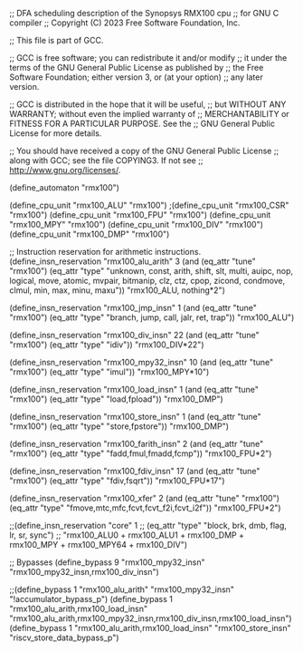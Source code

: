 ;; DFA scheduling description of the Synopsys RMX100 cpu
;; for GNU C compiler
;; Copyright (C) 2023 Free Software Foundation, Inc.

;; This file is part of GCC.

;; GCC is free software; you can redistribute it and/or modify
;; it under the terms of the GNU General Public License as published by
;; the Free Software Foundation; either version 3, or (at your option)
;; any later version.

;; GCC is distributed in the hope that it will be useful,
;; but WITHOUT ANY WARRANTY; without even the implied warranty of
;; MERCHANTABILITY or FITNESS FOR A PARTICULAR PURPOSE.  See the
;; GNU General Public License for more details.

;; You should have received a copy of the GNU General Public License
;; along with GCC; see the file COPYING3.  If not see
;; <http://www.gnu.org/licenses/>.

(define_automaton "rmx100")

(define_cpu_unit "rmx100_ALU"    "rmx100")
;(define_cpu_unit "rmx100_CSR"    "rmx100")
(define_cpu_unit "rmx100_FPU"    "rmx100")
(define_cpu_unit "rmx100_MPY"    "rmx100")
(define_cpu_unit "rmx100_DIV"    "rmx100")
(define_cpu_unit "rmx100_DMP"    "rmx100")

;; Instruction reservation for arithmetic instructions.
(define_insn_reservation "rmx100_alu_arith" 3
  (and (eq_attr "tune" "rmx100")
       (eq_attr "type" "unknown, const, arith, shift, slt, multi, auipc, nop,
                        logical, move, atomic, mvpair, bitmanip, clz, ctz, cpop,
                        zicond, condmove, clmul, min, max, minu, maxu"))
  "rmx100_ALU, nothing*2")

(define_insn_reservation "rmx100_jmp_insn" 1
  (and (eq_attr "tune" "rmx100")
       (eq_attr "type" "branch, jump, call, jalr, ret, trap"))
  "rmx100_ALU")

(define_insn_reservation "rmx100_div_insn" 22
  (and (eq_attr "tune" "rmx100")
       (eq_attr "type" "idiv"))
  "rmx100_DIV*22")

(define_insn_reservation "rmx100_mpy32_insn" 10
  (and (eq_attr "tune" "rmx100")
       (eq_attr "type" "imul"))
  "rmx100_MPY*10")

(define_insn_reservation "rmx100_load_insn" 1
  (and (eq_attr "tune" "rmx100")
       (eq_attr "type" "load,fpload"))
  "rmx100_DMP")

(define_insn_reservation "rmx100_store_insn" 1
  (and (eq_attr "tune" "rmx100")
       (eq_attr "type" "store,fpstore"))
  "rmx100_DMP")

(define_insn_reservation "rmx100_farith_insn" 2
  (and (eq_attr "tune" "rmx100")
       (eq_attr "type" "fadd,fmul,fmadd,fcmp"))
  "rmx100_FPU*2")

(define_insn_reservation "rmx100_fdiv_insn" 17
  (and (eq_attr "tune" "rmx100")
       (eq_attr "type" "fdiv,fsqrt"))
  "rmx100_FPU*17")

(define_insn_reservation "rmx100_xfer" 2
  (and (eq_attr "tune" "rmx100")
       (eq_attr "type" "fmove,mtc,mfc,fcvt,fcvt_f2i,fcvt_i2f"))
   "rmx100_FPU*2")

;;(define_insn_reservation "core" 1
;;  (eq_attr "type" "block, brk, dmb, flag, lr, sr, sync")
;;  "rmx100_ALU0 + rmx100_ALU1 + rmx100_DMP + rmx100_MPY + rmx100_MPY64 + rmx100_DIV")

;; Bypasses
(define_bypass 9 "rmx100_mpy32_insn" "rmx100_mpy32_insn,rmx100_div_insn")

;;(define_bypass 1 "rmx100_alu_arith" "rmx100_mpy32_insn" "!accumulator_bypass_p")
(define_bypass 1 "rmx100_alu_arith,rmx100_load_insn"
                 "rmx100_alu_arith,rmx100_mpy32_insn,rmx100_div_insn,rmx100_load_insn")
(define_bypass 1 "rmx100_alu_arith,rmx100_load_insn"
                 "rmx100_store_insn" "riscv_store_data_bypass_p")
